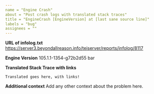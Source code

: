 ```yaml
---
name = "Engine Crash"
about = "Post crash logs with translated stack traces"
title = "EngineCrash [EngineVersion] at [last sane source line]"
labels = "bug"
assignees = ""
---
```


**URL of infolog.txt**
https://server3.beyondallreason.info/teiserver/reports/infolog/8117

**Engine Version**
105.1.1-1354-g72b2d55 bar

**Translated Stack Trace with links**

```
Translated goes here, with links!

```

**Additional context**
Add any other context about the problem here.
